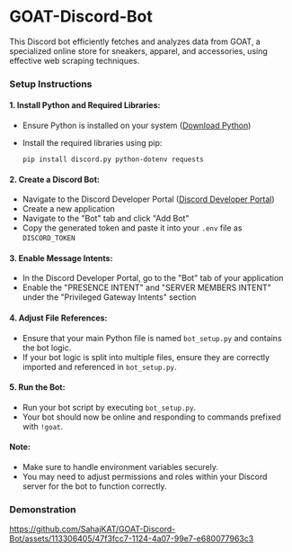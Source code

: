 # GOAT-Discord-Bot

This Discord bot efficiently fetches and analyzes data from GOAT, a specialized online store for sneakers, apparel, and accessories, using effective web scraping techniques.

### Setup Instructions

#### 1. Install Python and Required Libraries:
   - Ensure Python is installed on your system ([Download Python](https://www.python.org/))
   - Install the required libraries using pip:
     
     ```
     pip install discord.py python-dotenv requests
     ```

#### 2. Create a Discord Bot:
   - Navigate to the Discord Developer Portal ([Discord Developer Portal](https://discord.com/developers/applications))
   - Create a new application
   - Navigate to the "Bot" tab and click "Add Bot"
   - Copy the generated token and paste it into your `.env` file as `DISCORD_TOKEN`

#### 3. Enable Message Intents:
   - In the Discord Developer Portal, go to the "Bot" tab of your application
   - Enable the "PRESENCE INTENT" and "SERVER MEMBERS INTENT" under the "Privileged Gateway Intents" section

#### 4. Adjust File References:
   - Ensure that your main Python file is named `bot_setup.py` and contains the bot logic.
   - If your bot logic is split into multiple files, ensure they are correctly imported and referenced in `bot_setup.py`.

#### 5. Run the Bot:
   - Run your bot script by executing `bot_setup.py`.
   - Your bot should now be online and responding to commands prefixed with `!goat`.

#### Note:
   - Make sure to handle environment variables securely.
   - You may need to adjust permissions and roles within your Discord server for the bot to function correctly.
  
### Demonstration 
https://github.com/SahajKAT/GOAT-Discord-Bot/assets/113306405/47f3fcc7-1124-4a07-99e7-e680077963c3

